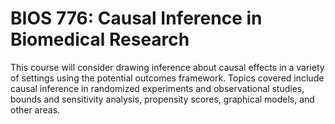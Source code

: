 # BIOS 776: Causal Inference in Biomedical Research

This course will consider drawing inference about causal effects in a variety of settings using the potential outcomes framework. Topics covered include causal inference in randomized experiments and observational studies, bounds and sensitivity analysis, propensity scores, graphical models, and other areas.